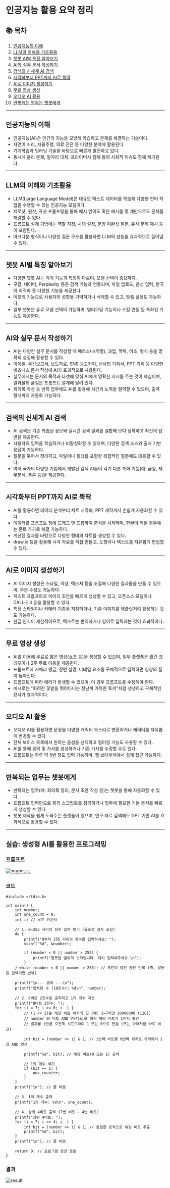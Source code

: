 # 인공지능 활용 요약 정리

## 📚 목차
1. [인공지능의 이해](#인공지능의-이해)
2. [LLM의 이해와 기초활용](#llm의-이해와-기초활용)
3. [챗봇 AI별 특징 알아보기](#챗봇-ai별-특징-알아보기)
4. [AI와 실무 문서 작성하기](#ai와-실무-문서-작성하기)
5. [검색의 신세계 AI 검색](#검색의-신세계-ai-검색)
6. [시각화부터 PPT까지 AI로 뚝딱](#시각화부터-ppt까지-ai로-뚝딱)
7. [AI로 이미지 생성하기](#ai로-이미지-생성하기)
8. [무료 영상 생성](#무료-영상-생성)
9. [오디오 AI 활용](#오디오-ai-활용)
10. [반복되는 업무는 챗봇에게](#반복되는-업무는-챗봇에게)

---

## 인공지능의 이해

- 인공지능(AI)은 인간의 지능을 모방해 학습하고 문제를 해결하는 기술이다.  
- 자연어 처리, 자율주행, 의료 진단 등 다양한 분야에 활용된다.  
- 기계학습과 딥러닝 기술을 바탕으로 빠르게 발전하고 있다.  
- 동시에 윤리 문제, 일자리 대체, 프라이버시 침해 등의 사회적 이슈도 함께 제기된다.  

---

## LLM의 이해와 기초활용

- LLM(Large Language Model)은 대규모 텍스트 데이터를 학습해 다양한 언어 작업을 수행할 수 있는 인공지능 모델이다.  
- 제로샷, 원샷, 퓨샷 프롬프팅을 통해 예시 없이도 혹은 예시를 몇 개만으로도 문제를 해결할 수 있다.  
- 프롬프트 설계 기법에는 역할 지정, 시대 설정, 문장 미완성 질문, 유사 문제 제시 등이 포함된다.  
- 마크다운 형식이나 다양한 질문 구조를 활용하면 LLM의 성능을 효과적으로 끌어낼 수 있다.  

---

## 챗봇 AI별 특징 알아보기

- 다양한 챗봇 AI는 각각 기능과 특징이 다르며, 모델 선택이 중요하다.  
- 구글, 네이버, Perplexity 등은 검색 기능과 연동되며, 파일 업로드, 음성 입력, 한국어 최적화 등 다양한 기능을 제공한다.  
- 메모리 기능으로 사용자의 성향을 기억하거나 삭제할 수 있고, 맞춤 설정도 가능하다.  
- 일부 챗봇은 유료 모델 선택이 가능하며, 멀티모달 기능이나 스킬 연동 등 특화된 기능도 제공한다.  

---

## AI와 실무 문서 작성하기

- AI는 다양한 실무 문서를 작성할 때 페르소나(역할), 과업, 맥락, 어조, 형식 등을 명확히 설정해 활용할 수 있다.  
- 이메일, 주간보고서, 보도자료, SNS 광고카피, 신사업 기획서, PPT 기획 등 다양한 비즈니스 문서 작성에 AI가 효과적으로 사용된다.  
- 실무에서는 문서의 목적과 타겟에 맞춰 AI에게 명확한 지시를 주는 것이 핵심이며, 결과물의 품질은 프롬프트 설계에 달려 있다.  
- 회의록 작성 등 반복 업무에도 AI를 활용해 시간과 노력을 절약할 수 있으며, 출력 형식까지 자동화 가능하다.  

---

## 검색의 신세계 AI 검색

- AI 검색은 기존 학습된 정보와 실시간 검색 결과를 결합해 보다 정확하고 최신의 답변을 제공한다.  
- 사용자의 입력을 학습하거나 비활성화할 수 있으며, 다양한 검색 소스와 출처 기반 응답이 가능하다.  
- 질문을 묶어서 정리하고, 파일이나 링크를 포함한 복합적인 질문에도 대응할 수 있다.  
- 여러 국가의 다양한 기업에서 개발된 검색 AI들이 각기 다른 특화 기능(예: 금융, 재무분석, 추론 등)을 제공한다.  

---

## 시각화부터 PPT까지 AI로 뚝딱

- AI를 활용하면 데이터 분석부터 차트 시각화, PPT 제작까지 손쉽게 자동화할 수 있다.  
- 데이터를 프롬프트 창에 드래그 앤 드롭하여 분석을 시작하며, 한글이 깨질 경우에는 폰트 추가로 해결 가능하다.  
- 계산된 결과를 바탕으로 다양한 형태의 차트를 생성할 수 있다.  
- draw.io 등을 활용해 시각 자료를 직접 만들고, 도형이나 텍스트를 자유롭게 편집할 수 있다.  

---

## AI로 이미지 생성하기

- AI 이미지 생성은 스타일, 색상, 텍스처 등을 조절해 다양한 결과물을 만들 수 있으며, 부분 수정도 가능하다.  
- 텍스트 프롬프트로 이미지 초안을 빠르게 생성할 수 있고, 오픈소스 모델이나 DALL·E 3 등을 활용할 수 있다.  
- 특정 스타일이나 카메라 기종을 지정하거나, 기존 이미지를 템플릿처럼 활용하는 것도 가능하다.  
- 한글 인식이 제한적이므로, 텍스트는 번역하거나 영어로 입력하는 것이 효과적이다.  

---

## 무료 영상 생성

- AI를 이용해 무료로 짧은 영상(쇼츠 등)을 생성할 수 있으며, 일부 플랫폼은 월간 크레딧이나 2주 무료 이용을 제공한다.  
- 프롬프트에 카메라 앵글, 장면 설명, 디테일 요소를 구체적으로 입력하면 영상의 질이 높아진다.  
- 프롬프트에 따라 에러가 발생할 수 있으며, 이 경우 프롬프트를 수정해야 한다.  
- 예시로는 "화려한 꽃밭을 뛰어다니는 장난끼 가득한 토끼"처럼 생생하고 구체적인 묘사가 효과적이다.  

---

## 오디오 AI 활용

- 오디오 AI를 활용하면 문장을 다양한 캐릭터 목소리로 변환하거나 캐릭터를 자유롭게 변경할 수 있다.  
- 전체 보이스 목록에서 원하는 음성을 선택하고 필터링 기능도 사용할 수 있다.  
- AI를 통해 음악 및 가사를 생성하거나 기존 가사를 수정할 수도 있다.  
- 프롬프트는 하루 약 5번 정도 입력 가능하며, 웹 브라우저에서 쉽게 접근 가능하다.  

---

## 반복되는 업무는 챗봇에게

- 반복되는 업무(예: 회의록 정리, 문서 초안 작성 등)는 챗봇을 통해 자동화할 수 있다.  
- 프롬프트 입력만으로 회의 스크립트를 정리하거나 업무에 필요한 기본 문서를 빠르게 생성할 수 있다.  
- 챗봇 제작을 쉽게 도와주는 플랫폼이 있으며, 연구 자료 검색에도 GPT 기반 AI를 효과적으로 활용할 수 있다.  

---
## 실습: 생성형 AI를 활용한 프로그래밍

### 프롬프트
![프롬프트트](image/프롬프트.png)

### 코드
```
#include <stdio.h>

int main() {
    int number;
    int one_count = 0;
    int i; // 루프 카운터

    // 1. 0~255 사이의 정수 입력 받기 (유효성 검사 포함)
    do {
        printf("0부터 255 사이의 정수를 입력하세요: ");
        scanf("%d", &number);

        if (number < 0 || number > 255) {
            printf("잘못된 범위의 숫자입니다. 다시 입력해주세요.\n");
        }
    } while (number < 0 || number > 255); // 조건이 참인 동안 반복 (즉, 잘못된 입력이면 반복)

    printf("\n--- 결과 ---\n");
    printf("입력된 수 (10진수): %d\n", number);

    // 2. 8비트 2진수로 출력하고 1의 개수 계산
    printf("8비트 2진수: ");
    for (i = 7; i >= 0; i--) {
        // (1 << i)는 해당 비트 위치의 값 (예: i=7이면 10000000 (128))
        // number 와 비트 AND 연산(&)을 해서 해당 비트가 1인지 확인
        // 결과를 i만큼 오른쪽 시프트하여 1 또는 0으로 만듦 (또는 아래처럼 바로 비교)

        int bit = (number >> i) & 1; // i번째 비트를 0번째 위치로 가져와서 1과 AND 연산

        printf("%d", bit); // 해당 비트(0 또는 1) 출력

        // 1의 개수 세기
        if (bit == 1) {
            one_count++;
        }
    }
    printf("\n"); // 줄 바꿈

    // 3. 1의 개수 출력
    printf("1의 개수: %d\n", one_count);

    // 4. 상위 4비트 출력 (7번 비트 ~ 4번 비트)
    printf("상위 4비트: ");
    for (i = 7; i >= 4; i--) {
        int bit = (number >> i) & 1; // 동일한 로직으로 해당 비트 추출
        printf("%d", bit);
    }
    printf("\n"); // 줄 바꿈

    return 0; // 프로그램 정상 종료
}
```
### 결과

![result](image/result.png)
